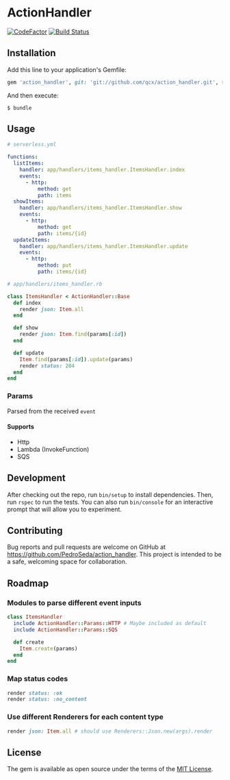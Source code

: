 # ActionHandler
[![CodeFactor](https://www.codefactor.io/repository/github/pedroseda/action_handler/badge)](https://www.codefactor.io/repository/github/pedroseda/action_handler)
[![Build Status](https://travis-ci.org/PedroSeda/action_handler.svg?branch=master)](https://travis-ci.org/PedroSeda/action_handler)

## Installation

Add this line to your application's Gemfile:

```ruby
gem 'action_handler', git: 'git://github.com/qcx/action_handler.git', tag: 'v0.1.0'
```

And then execute:

    $ bundle

## Usage

```yml
# serverless.yml

functions:
  listItems:
    handler: app/handlers/items_handler.ItemsHandler.index
    events:
      - http:
          method: get
          path: items
  showItems:
    handler: app/handlers/items_handler.ItemsHandler.show
    events:
      - http:
          method: get
          path: items/{id}
  updateItems:
    handler: app/handlers/items_handler.ItemsHandler.update
    events:
      - http:
          method: put
          path: items/{id}
```

```ruby
# app/handlers/items_handler.rb

class ItemsHandler < ActionHandler::Base
  def index
    render json: Item.all
  end

  def show
    render json: Item.find(params[:id])
  end

  def update
    Item.find(params[:id]).update(params)
    render status: 204
  end
end
```

### Params
Parsed from the received `event`

#### Supports
- Http
- Lambda (InvokeFunction)
- SQS

## Development

After checking out the repo, run `bin/setup` to install dependencies. Then, run `rspec` to run the tests. You can also run `bin/console` for an interactive prompt that will allow you to experiment.

## Contributing

Bug reports and pull requests are welcome on GitHub at https://github.com/PedroSeda/action_handler. This project is intended to be a safe, welcoming space for collaboration.

## Roadmap

### Modules to parse different event inputs

```ruby
class ItemsHandler
  include ActionHandler::Params::HTTP # Maybe included as default
  include ActionHandler::Params::SQS

  def create
    Item.create(params)
  end
end
```

### Map status codes
```ruby
render status: :ok
render status: :no_content
```

### Use different Renderers for each content type
```ruby
render json: Item.all # should use Renderers::Json.new(args).render
```

## License

The gem is available as open source under the terms of the [MIT License](https://opensource.org/licenses/MIT).
